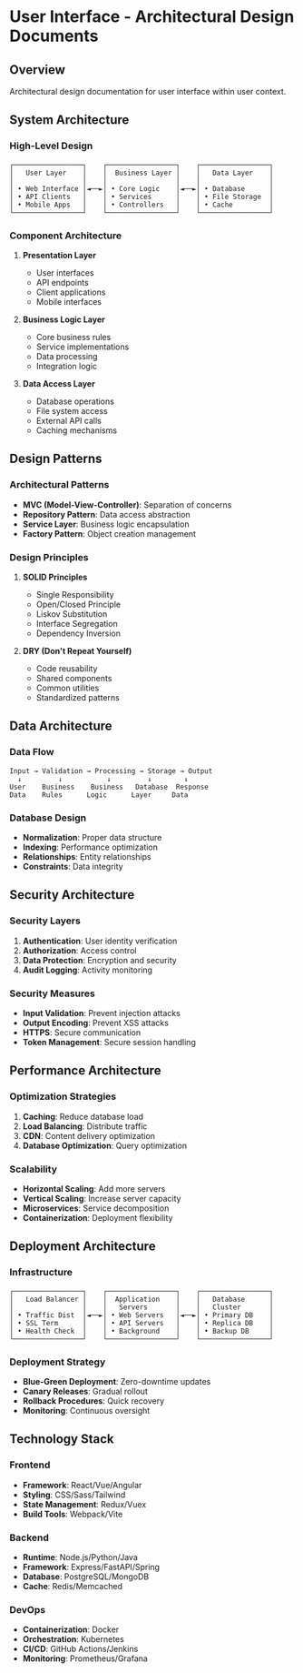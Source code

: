 # User Interface - Architectural Design Documents

## Overview
Architectural design documentation for user interface within user context.

## System Architecture

### High-Level Design
```
┌─────────────────┐    ┌─────────────────┐    ┌─────────────────┐
│   User Layer    │    │  Business Layer │    │   Data Layer    │
│                 │    │                 │    │                 │
│ • Web Interface │◄──►│ • Core Logic    │◄──►│ • Database      │
│ • API Clients   │    │ • Services      │    │ • File Storage  │
│ • Mobile Apps   │    │ • Controllers   │    │ • Cache         │
└─────────────────┘    └─────────────────┘    └─────────────────┘
```

### Component Architecture
1. **Presentation Layer**
   - User interfaces
   - API endpoints
   - Client applications
   - Mobile interfaces

2. **Business Logic Layer**
   - Core business rules
   - Service implementations
   - Data processing
   - Integration logic

3. **Data Access Layer**
   - Database operations
   - File system access
   - External API calls
   - Caching mechanisms

## Design Patterns

### Architectural Patterns
- **MVC (Model-View-Controller)**: Separation of concerns
- **Repository Pattern**: Data access abstraction
- **Service Layer**: Business logic encapsulation
- **Factory Pattern**: Object creation management

### Design Principles
1. **SOLID Principles**
   - Single Responsibility
   - Open/Closed Principle
   - Liskov Substitution
   - Interface Segregation
   - Dependency Inversion

2. **DRY (Don't Repeat Yourself)**
   - Code reusability
   - Shared components
   - Common utilities
   - Standardized patterns

## Data Architecture

### Data Flow
```
Input → Validation → Processing → Storage → Output
  ↓         ↓           ↓         ↓        ↓
User    Business    Business   Database  Response
Data    Rules      Logic      Layer     Data
```

### Database Design
- **Normalization**: Proper data structure
- **Indexing**: Performance optimization
- **Relationships**: Entity relationships
- **Constraints**: Data integrity

## Security Architecture

### Security Layers
1. **Authentication**: User identity verification
2. **Authorization**: Access control
3. **Data Protection**: Encryption and security
4. **Audit Logging**: Activity monitoring

### Security Measures
- **Input Validation**: Prevent injection attacks
- **Output Encoding**: Prevent XSS attacks
- **HTTPS**: Secure communication
- **Token Management**: Secure session handling

## Performance Architecture

### Optimization Strategies
1. **Caching**: Reduce database load
2. **Load Balancing**: Distribute traffic
3. **CDN**: Content delivery optimization
4. **Database Optimization**: Query optimization

### Scalability
- **Horizontal Scaling**: Add more servers
- **Vertical Scaling**: Increase server capacity
- **Microservices**: Service decomposition
- **Containerization**: Deployment flexibility

## Deployment Architecture

### Infrastructure
```
┌─────────────────┐    ┌─────────────────┐    ┌─────────────────┐
│   Load Balancer │    │  Application    │    │   Database      │
│                 │    │   Servers       │    │   Cluster       │
│ • Traffic Dist  │◄──►│ • Web Servers   │◄──►│ • Primary DB    │
│ • SSL Term      │    │ • API Servers   │    │ • Replica DB    │
│ • Health Check  │    │ • Background    │    │ • Backup DB     │
└─────────────────┘    └─────────────────┘    └─────────────────┘
```

### Deployment Strategy
- **Blue-Green Deployment**: Zero-downtime updates
- **Canary Releases**: Gradual rollout
- **Rollback Procedures**: Quick recovery
- **Monitoring**: Continuous oversight

## Technology Stack

### Frontend
- **Framework**: React/Vue/Angular
- **Styling**: CSS/Sass/Tailwind
- **State Management**: Redux/Vuex
- **Build Tools**: Webpack/Vite

### Backend
- **Runtime**: Node.js/Python/Java
- **Framework**: Express/FastAPI/Spring
- **Database**: PostgreSQL/MongoDB
- **Cache**: Redis/Memcached

### DevOps
- **Containerization**: Docker
- **Orchestration**: Kubernetes
- **CI/CD**: GitHub Actions/Jenkins
- **Monitoring**: Prometheus/Grafana
